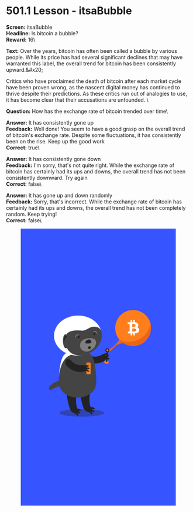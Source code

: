 # 501.1 Lesson - itsaBubble

**Screen:** itsaBubble\
**Headline:** Is bitcoin a bubble?\
**Reward:** 16\

**Text:** Over the years, bitcoin has often been called a bubble by various people. While its price has had several significant declines that may have warranted this label, the overall trend for bitcoin has been consistently upward.&amp;#x20;

Critics who have proclaimed the death of bitcoin after each market cycle have been proven wrong, as the nascent digital money has continued to thrive despite their predictions. As these critics run out of analogies to use, it has become clear that their accusations are unfounded.
\

**Question:** How has the exchange rate of bitcoin trended over time\

**Answer:** It has consistently gone up\
**Feedback:** Well done! You seem to have a good grasp on the overall trend of bitcoin&#x27;s exchange rate. Despite some fluctuations, it has consistently been on the rise. Keep up the good work\
**Correct:** true\

**Answer:** It has consistently gone down\
**Feedback:** I&#x27;m sorry, that&#x27;s not quite right. While the exchange rate of bitcoin has certainly had its ups and downs, the overall trend has not been consistently downward. Try again\
**Correct:** false\

**Answer:** It has gone up and down randomly\
**Feedback:** Sorry, that&#x27;s incorrect. While the exchange rate of bitcoin has certainly had its ups and downs, the overall trend has not been completely random. Keep trying!\
**Correct:** false\


<figure><img src="../.gitbook/assets/501-01.png" alt=""><figcaption></figcaption></figure>

